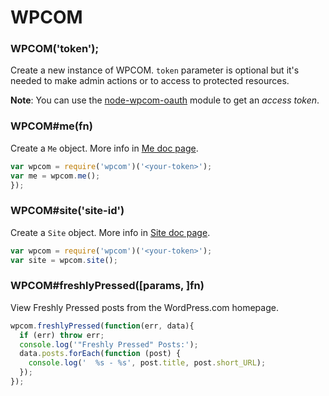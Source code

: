 
# WPCOM

### WPCOM('token');

Create a new instance of WPCOM. `token` parameter is optional but it's needed to
make admin actions or to access to protected resources.

**Note**: You can use the [node-wpcom-oauth](https://github.com/Automattic/node-wpcom-oauth) module to get an _access token_.

### WPCOM#me(fn)

Create a `Me` object. More info in [Me doc page](./me.md).

```js
var wpcom = require('wpcom')('<your-token>');
var me = wpcom.me();
});
```

### WPCOM#site('site-id')

Create a `Site` object. More info in [Site doc page](./site.md).

```js
var wpcom = require('wpcom')('<your-token>');
var site = wpcom.site();
```

### WPCOM#freshlyPressed([params, ]fn)

View Freshly Pressed posts from the WordPress.com homepage.

```js
wpcom.freshlyPressed(function(err, data){
  if (err) throw err;
  console.log('"Freshly Pressed" Posts:');
  data.posts.forEach(function (post) {
    console.log('  %s - %s', post.title, post.short_URL);
  });
});
```
